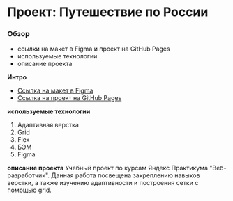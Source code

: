 # Проект: Путешествие по России

### Обзор
* ссылки  на макет в Figma и проект на GitHub Pages
* используемые технологии
* описание проекта

**Интро**
* [Ссылка на макет в Figma](https://www.figma.com/file/5S2WSbEFL6awjVWJ0NWL8Q/Sprint-3_-Russia-_-desktop-mobile?node-id=28503%3A0)
* [Ссылка на проект на GitHub Pages]()


**используемые технологии**
1. Адаптивная верстка
2. Grid
3. Flex
4. БЭМ
5. Figma


**описание проекта**
Учебный проект по курсам Яндекс Практикума "Веб-разработчик". Данная работа посвещена закреплению навыков верстки, а также изучению адаптивности и построения сетки с помощью grid.

